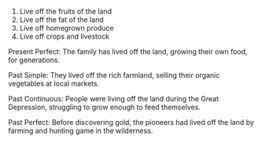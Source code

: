 
1. Live off the fruits of the land
2. Live off the fat of the land
3. Live off homegrown produce
4. Live off crops and livestock

Present Perfect: The family has lived off the land, growing their own food, for generations.  

Past Simple: They lived off the rich farmland, selling their organic vegetables at local markets.

Past Continuous: People were living off the land during the Great Depression, struggling to grow enough to feed themselves.  

Past Perfect: Before discovering gold, the pioneers had lived off the land by farming and hunting game in the wilderness.